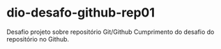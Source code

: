 # dio-desafo-github-rep01
Desafio projeto sobre repositório Git/Github
    Cumprimento do desafio do repositório no Github.